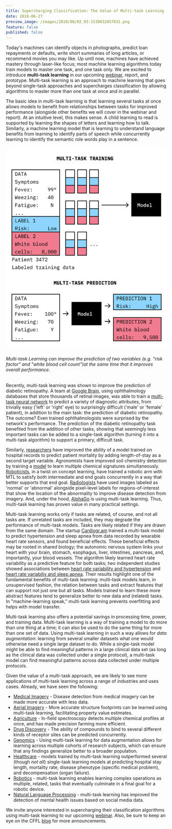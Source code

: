 ```yaml
---
title: Supercharging Classification: The Value of Multi-task Learning
date: 2018-06-27
preview_image: /images/2018/06/02_03-1530032857031.png
feature: false
published: false
---
```


Today's machines can identify objects in photographs, predict loan repayments or
defaults, write short summaries of long articles, or recommend movies you may
like. Up until now, machines have achieved mastery through laser-like focus; most
machine learning algorithms today train models to master one task, and one task only.
We are excited to introduce **multi-task learning** in our upcoming
[webinar](https://info.cloudera.com/LP=2027?src=website&cid=70134000001SxY3),
report, and prototype. Multi-task learning is an approach to machine learning
that goes beyond single-task approaches and supercharges classification by
allowing algorithms to master more than one task at once and in parallel.

The basic idea in multi-task learning is that learning several tasks at once
allows models to benefit from relationships between tasks for improved
performance (alongside other benefits we will cover in the webinar and report). At
an intuitive level, this makes sense. A child learning to read is supported by
learning the shapes of letters and learning how to talk. Similarly, a machine
learning model that is learning to understand language benefits from learning
to identify parts of speech while concurrently learning to identify the
semantic role words play in a sentence. 

![](/images/2018/06/02_03-1530032857031.png)
###### Multi-task Learning can improve the prediction of two variables (e.g. "risk factor" and "white blood cell count")at the same time that it improves overall performance. 

Recently, multi-task learning was shown to improve the prediction of diabetic
retinopathy. A team at [Google Brain](https://ai.google/research/teams/brain),
using ophthalmology databases that store thousands of retinal images, was 
able to train a [multi-task neural network](https://arxiv.org/abs/1708.09843)
to predict a variety of diagnostic attributes, from trivially easy ('left' or
'right' eye) to surprisingly difficult ('male' or 'female' patient), in addition
to the main task: the prediction of diabetic retinopathy. The outcome? Even
trained ophthalmologists were surprised by the network's performance. The
prediction of the diabetic retinopathy task benefited from the addition of other tasks,
showing that seemingly less important tasks can be added to a
single-task algorithm (turning it into a multi-task algorithm) to support a
primary, difficult task. 

Similarly,
[researchers](https://arxiv.org/abs/1703.07771) have improved the ability of a model trained on hospital records to predict patient
mortality by adding length-of-stay as a second target variable.
Agronomists have improved soil chemistry detection by training a
[model](http://www.mdpi.com/2072-4292/9/11/1099) to learn multiple chemical
signatures simultaneously. [Roboticists](http://bons.ai), in a twist on concept
learning, have trained a robotic arm  with MTL to satisfy both intermediate and
end goals concurrently in a way that better supports that end goal.
[Radiologists](http://www.enlitic.com) have used images labeled as 'normal' or
'abnormal' alongside pixel-level labels for regions-of-interest that show the
location of the abnormality to improve disease detection from imagery. And,
under the hood, [AlphaGo](https://www.nature.com/articles/nature16961) is using
multi-task learning. Thus, multi-task learning has proven value in many practical
settings.

Multi-task learning works only if tasks are related, of course, and not all
tasks are. If unrelated tasks are included, they may degrade the performance of
multi-task models. Tasks are likely related if they are drawn from the same
domain. The startup
[Cardiogr.am](https://blog.cardiogr.am/screening-for-hypertension-and-sleep-apnea-with-deepheart-416c9bc03efc)
trained a multi-task model to predict hypertension and sleep apnea from data
recorded by wearable heart rate sensors, and found beneficial effects.  These
beneficial effects may be rooted in shared biology; the autonomic nervous
system links your heart with your brain, stomach, esophagus, liver, intestines,
pancreas, and, importantly, your blood vessels. The algorithm likely learned
heart rate variability as a predictive feature for both tasks; two independent
studies showed associations between [heart rate variability and
hypertension](https://www.ncbi.nlm.nih.gov/m/pubmed/14581296/#fft) and [heart
rate variabiliy and sleep
apnea](https://link.springer.com/article/10.1007%2FBF02345072). Their results
highlight one of the fundamental benefits of multi-task learning: multi-task
models learn, in unsupervised fashion, the relation between tasks and extract
features that can support not just one but all tasks. Models trained to learn
these more abstract features tend to generalize better to new data and
(related) tasks. In "machine-learning speak," multi-task learning prevents
overfitting and helps with model transfer.

Multi-task learning also offers a potential savings in processing time, power,
and training data. Multi-task learning is a way of training a model to do more
than one thing at a time; it can also be used to do the same thing for more
than one set of data. Using multi-task learning in such a way allows for *data
augmentation*: learning from several smaller datasets what one would otherwise
need a single large dataset to do. While a single-task model might be able to
find meaningful patterns in a large clinical data set (as long as the clinical
data was collected under a single protocol), a multi-task model can find
meaningful patterns across data collected under multiple protocols. 

Given the value of a multi-task approach, we are likely to see more applications of multi-task learning across a range of industries and uses cases.  Already, we have seen the following:
 
  - [Medical Imagery](https://arxiv.org/abs/1708.09843) - Disease detection from medical imagery can be made more accurate with less data.
  - [Aerial Imagery](https://arxiv.org/abs/1709.05932) - More accurate structure footprints can be learned using multi-task learning, facilitating property value estimates. 
  - [Agriculture](http://www.mdpi.com/2072-4292/9/11/1099) - In-field spectroscopy detects multiple chemical profiles at once, and has made precision farming more efficient.
  - [Drug Discovery](https://arxiv.org/abs/1703.00564) - The ability of compounds to bind to several different kinds of receptor sites can be predicted concurrently. 
  - [Genomics]() - Using multi-task learning for data augmentation allows for learning across multiple cohorts of research subjects, which can ensure that any findings generalize better to a broader population.
  - [Healthcare](https://arxiv.org/abs/1703.07771) - models trained by multi-task learning outperformed several (though _not all_) single-task learning models at predicting hospital stay length, mortality rate, disease phenotype (specific medical problem), and decompensation (organ failure).
  - [Robotics](https://bons.ai/) - multi-task learning enables learning complex operations as multiple, related, tasks that eventually culminate in a final goal for a robotic device.
  - [Natural Language Processing](http://www.aclweb.org/anthology/E17-1015) - multi-task learning has improved the detection of mental health issues based on social media data.

We invite anyone interested in supercharging their classification algorithms
using multi-task learning to our upcoming
[webinar](https://info.cloudera.com/LP=2027?src=website&cid=70134000001SxY3).
Also, be sure to keep an eye on the CFFL
[blog](http://blog.fastforwardlabs.com/) for more announcements.
